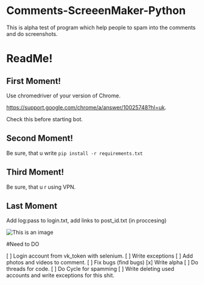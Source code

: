 # Comments-ScreeenMaker-Python
This is alpha test of program which help people to spam into the comments and do screenshots.

# ReadMe!
## First Moment!

Use chromedriver of your version of Chrome. 

https://support.google.com/chrome/a/answer/10025748?hl=uk.

Check this before starting bot.

## Second Moment!
Be sure, that u write ```pip install -r requirements.txt```

## Third Moment! 
Be sure, that u r using VPN. 

## Last Moment

Add log:pass to login.txt, add links to post_id.txt (in proccesing)

![This is an image](https://arthive.net/res/media/img/orig/work/6e8/339768.png)

#Need to DO

[ ] Login account from vk_token with selenium.
[ ] Write exceptions
[ ] Add photos and videos to comment. 
[ ] Fix bugs (find bugs) 
[x] Write alpha
[ ] Do threads for code.
[ ] Do Cycle for spamming
[ ] Write deleting used accounts and write exceptions for this shit. 
